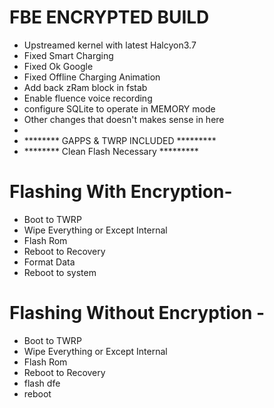 # FBE ENCRYPTED BUILD
- Upstreamed kernel with latest Halcyon3.7
- Fixed Smart Charging
- Fixed Ok Google
- Fixed Offline Charging Animation
- Add back zRam block in fstab
- Enable fluence voice recording
- configure SQLite to operate in MEMORY mode
- Other changes that doesn't makes sense in here
- 
- ******** GAPPS & TWRP INCLUDED *********
- ******** Clean Flash Necessary *********

# Flashing With Encryption-
- Boot to TWRP
- Wipe Everything or Except Internal
- Flash Rom
- Reboot to Recovery
- Format Data
- Reboot to system

# Flashing Without Encryption -
- Boot to TWRP
- Wipe Everything or Except Internal
- Flash Rom
- Reboot to Recovery
- flash dfe
- reboot
